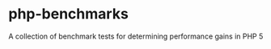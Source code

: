 php-benchmarks
==============

A collection of benchmark tests for determining performance gains in PHP 5